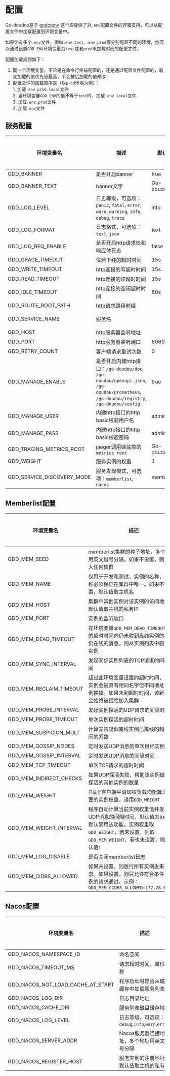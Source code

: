# 配置

Go-doudou基于 [godotenv](https://github.com/joho/godotenv) 这个库提供了对`.env`配置文件的开箱支持，可以从配置文件中加载配置到环境变量中。

如果你有多个`.env`文件，例如`.env.test`, `.env.prod`等分别配置不同的环境，你可以通过设置`GDD_ENV`环境变量为`test`或者`prod`来加载对应的配置文件。

配置加载规则如下：
  1. 同一个环境变量，不论是在命令行终端配置的，还是通过配置文件配置的，最先加载的值优先级最高，不会被后加载的值修改  
  2. 配置文件的加载顺序是（以`prod`环境为例）：  
    1. 加载`.env.prod.local`文件  
    2. 当环境变量`GDD_ENV`的值**不**等于`test`时，加载`.env.local`文件  
    3. 加载`.env.prod`文件  
    4. 加载`.env`文件  

## 服务配置

| 环境变量名       | 描述                                                                                                       | 默认值    | 是否必须   |
| -------------- | ---------------------------------------------------------------------------------------------------------- | ---------- | -------|
| GDD_BANNER                 | 是否开启banner                                                                                   | true       |        |
| GDD_BANNER_TEXT            | banner文字                                                                                       | Go-doudou  |        |
| GDD_LOG_LEVEL              | 日志等级，可选项：`panic`, `fatal`, `error`, `warn`, `warning`, `info`, `debug`, `trace`           | info       |        |
| GDD_LOG_FORMAT             | 日志格式，可选项：`text`, `json`                                                                   | text       |        |
| GDD_LOG_REQ_ENABLE         | 是否开启http请求体和响应体日志                                                                       | false      |        |
| GDD_GRACE_TIMEOUT          | 优雅下线的超时时间                                                                                  | 15s        |        |
| GDD_WRITE_TIMEOUT          | http连接的写超时时间                                                                                | 15s        |        |
| GDD_READ_TIMEOUT           | http连接的读超时时间                                                                                | 15s        |        |
| GDD_IDLE_TIMEOUT           | http连接的空闲超时时间                                                                              | 60s        |        |
| GDD_ROUTE_ROOT_PATH        | http请求路径前缀                                                                                   |            |        |
| GDD_SERVICE_NAME           | 服务名                                                                                            |            | 必须    |
| GDD_HOST                   | http服务器监听地址                                                                                  |            |        |
| GDD_PORT                   | http服务器监听端口                                                                                  | 6060       |        |
| GDD_RETRY_COUNT            | 客户端请求重试次数                                                                                   | 0          |        |
| GDD_MANAGE_ENABLE          | 是否开启内建http接口：`/go-doudou/doc`, `/go-doudou/openapi.json`, `/go-doudou/prometheus`, `/go-doudou/registry`, `/go-doudou/config` | true       |        |
| GDD_MANAGE_USER            | 内建http接口的http basic校验用户名                                                                    | admin      |        |
| GDD_MANAGE_PASS            | 内建http接口的http basic校验密码                                                                      | admin      |        |
| GDD_TRACING_METRICS_ROOT   | jaeger调用链监控的`metrics root`                                                                     | Go-doudou  |        |
| GDD_WEIGHT                 | 服务实例的权重                                                                                       | 1          |        |
| GDD_SERVICE_DISCOVERY_MODE | 服务发现模式，可选项：`memberlist`, `nacos`                                                           | memberlist |        |

## Memberlist配置

| 环境变量名       | 描述                                                                                                       | 默认值    | 是否必须       |
| -------------- | ---------------------------------------------------------------------------------------------------------- | ---------- | --------------------------------------- |
| GDD_MEM_SEED            | memberlist集群的种子地址，多个地址用英文逗号分隔，如果不设置，则不加入任何集群                                |            |                                         |
| GDD_MEM_NAME            | 仅用于开发和测试，实例的名称，该名称必须保证在集群中唯一。如果不设置，默认值取主机名                             |         |          |
| GDD_MEM_HOST            | 集群中其他实例对该实例的访问地址，默认值取主机的私有IP                                                      |         |          |
| GDD_MEM_PORT            | 实例的监听端口                                                                                        | 7946    |          |
| GDD_MEM_DEAD_TIMEOUT    | 在环境变量`GDD_MEM_DEAD_TIMEOUT`指定的超时时间内仍未收到离线实例的表示仍在线的消息，则从实例列表中删除该实例      | 60s     |          |
| GDD_MEM_SYNC_INTERVAL   | 发起同步实例列表的TCP请求的间隔时间                                                                      | 60s     |          |
| GDD_MEM_RECLAIM_TIMEOUT | 超过此环境变量设置的超时时间，离线实例会被具有相同名字但不同地址的实例换掉。如果未到超时时间，该新实例会始终被拒绝加入集群   | 3s      |          |
| GDD_MEM_PROBE_INTERVAL  | 发起实例探活的UDP请求的间隔时间                                                                              | 5s      |          |
| GDD_MEM_PROBE_TIMEOUT   | 单次实例探活的超时时间                                                                                      | 3s      |          |
| GDD_MEM_SUSPICION_MULT  | 计算宣告疑似离线实例已离线的超时时间的系数                                                                     | 6       |          |
| GDD_MEM_GOSSIP_NODES    | 定时发送UDP消息的单次目标实例数量                                                                            | 4       |          |
| GDD_MEM_GOSSIP_INTERVAL | 定时发送UDP消息的间隔时间                                                                                  | 500ms   |          |
| GDD_MEM_TCP_TIMEOUT     | 单次TCP请求的超时时间                                                                                      | 30s     |          |
| GDD_MEM_INDIRECT_CHECKS | 如果UDP探活失败，帮助该实例做间接探活的其他实例的数量                                                           | 3       |          |
| GDD_MEM_WEIGHT          | `已废弃`客户端平滑加权负载均衡算法所需要的实例权重，请用`GDD_WEIGHT`                                           | 0       |          |
| GDD_MEM_WEIGHT_INTERVAL | 程序自动计算当前实例权重值并发出UDP消息的间隔时间，默认值为`0s`，即默认禁用该功能，实例权重取`GDD_WEIGHT`，若未设置，则取`GDD_MEM_WEIGHT`，若也未设置，则取默认值`1` | 0s      |          |
| GDD_MEM_LOG_DISABLE     | 是否关闭memberlist日志                                                                                 | false   |          |
| GDD_MEM_CIDRS_ALLOWED   | 如果未设置，则放行所有实例发来的请求。如果设置，则只允许符合条件的实例的请求通过。示例：`GDD_MEM_CIDRS_ALLOWED=172.28.0.0/16`  |         |          |

## Nacos配置

| 环境变量名       | 描述                                                                                                       | 默认值    | 是否必须                                    |
| -------------- | ---------------------------------------------------------------------------------------------------------- | ---------- | --------------------------------------- |
| GDD_NACOS_NAMESPACE_ID            | 命名空间                                                                                 | public                 |          |
| GDD_NACOS_TIMEOUT_MS              | 请求超时时间，单位毫秒                                                                      | 10000            |          |
| GDD_NACOS_NOT_LOAD_CACHE_AT_START | 程序启动时是否从磁盘缓存中加载服务列表                                                         | false            |          |
| GDD_NACOS_LOG_DIR                 | 日志目录地址                                                                               | /tmp/nacos/log   |          |
| GDD_NACOS_CACHE_DIR               | 服务列表磁盘缓存地址                                                      | /tmp/nacos/cache |          |
| GDD_NACOS_LOG_LEVEL               | 日志等级，可选项：`debug`,`info`,`warn`,`error`                                      | info             |          |
| GDD_NACOS_SERVER_ADDR             | Nacos服务器连接地址，多个地址用英文逗号分隔                                         |                  |          |
| GDD_NACOS_REGISTER_HOST           | 服务实例的注册地址，默认值取主机的私有IP |                  |          |
